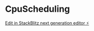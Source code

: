 # CpuScheduling

[Edit in StackBlitz next generation editor ⚡️](https://stackblitz.com/~/github.com/VVD-HERE/CpuScheduling)